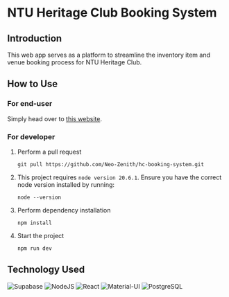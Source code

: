 # NTU Heritage Club Booking System

## Introduction
This web app serves as a platform to streamline the inventory item and venue booking process for NTU Heritage Club. 

## How to Use
### For end-user
Simply head over to [this website](https://hc-logistic.vercel.app).

### For developer
1. Perform a pull request <br/>
   ```
   git pull https://github.com/Neo-Zenith/hc-booking-system.git
   ```
2. This project requires ```node version 20.6.1```. Ensure you have the correct node version installed by running:
   ```
   node --version
   ```
3. Perform dependency installation
   ```
   npm install 
   ```
4. Start the project
   ```
   npm run dev
   ```

## Technology Used
![Supabase](https://img.shields.io/badge/Supabase-%1c4a39?style=flat-square&logo=supabase&logoColor=white)
![NodeJS](https://img.shields.io/badge/Nodejs-43853d?style=flat-square&logo=node.js&logoColor=white)
![React](https://img.shields.io/badge/React-%23007ACC?style=flat-square&logo=react&logoColor=white)
![Material-UI](https://img.shields.io/badge/MaterialUI-%23007ACC?style=flat-square&logo=mui&logoColor=white)
![PostgreSQL](https://img.shields.io/badge/PostgreSQL-316192?style=flat-square&logo=postgresql&logoColor=white)
